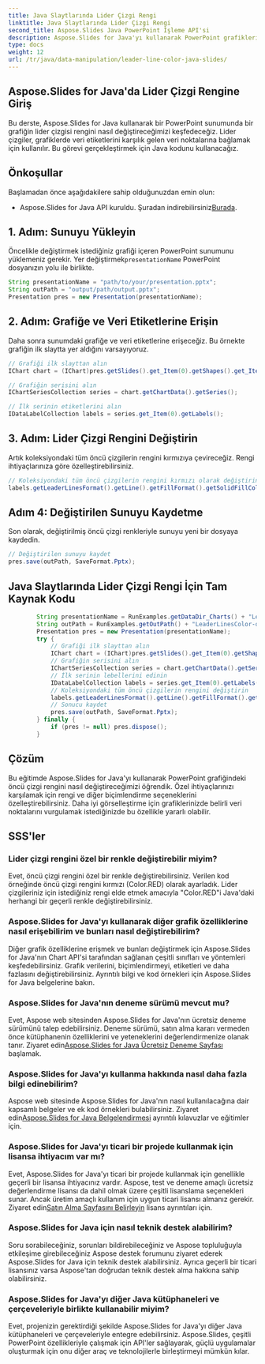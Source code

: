 ```yaml
---
title: Java Slaytlarında Lider Çizgi Rengi
linktitle: Java Slaytlarında Lider Çizgi Rengi
second_title: Aspose.Slides Java PowerPoint İşleme API'si
description: Aspose.Slides for Java'yı kullanarak PowerPoint grafiklerinde öncü çizgi renklerini nasıl değiştireceğinizi öğrenin. Kaynak kodu örnekleriyle adım adım kılavuz.
type: docs
weight: 12
url: /tr/java/data-manipulation/leader-line-color-java-slides/
---
```


## Aspose.Slides for Java'da Lider Çizgi Rengine Giriş

Bu derste, Aspose.Slides for Java kullanarak bir PowerPoint sunumunda bir grafiğin lider çizgisi rengini nasıl değiştireceğimizi keşfedeceğiz. Lider çizgiler, grafiklerde veri etiketlerini karşılık gelen veri noktalarına bağlamak için kullanılır. Bu görevi gerçekleştirmek için Java kodunu kullanacağız.

## Önkoşullar

Başlamadan önce aşağıdakilere sahip olduğunuzdan emin olun:

-  Aspose.Slides for Java API kuruldu. Şuradan indirebilirsiniz[Burada](https://releases.aspose.com/slides/java/).

## 1. Adım: Sunuyu Yükleyin

Öncelikle değiştirmek istediğiniz grafiği içeren PowerPoint sunumunu yüklemeniz gerekir. Yer değiştirmek`presentationName` PowerPoint dosyanızın yolu ile birlikte.

```java
String presentationName = "path/to/your/presentation.pptx";
String outPath = "output/path/output.pptx";
Presentation pres = new Presentation(presentationName);
```

## 2. Adım: Grafiğe ve Veri Etiketlerine Erişin

Daha sonra sunumdaki grafiğe ve veri etiketlerine erişeceğiz. Bu örnekte grafiğin ilk slaytta yer aldığını varsayıyoruz.

```java
// Grafiği ilk slayttan alın
IChart chart = (IChart)pres.getSlides().get_Item(0).getShapes().get_Item(0);

// Grafiğin serisini alın
IChartSeriesCollection series = chart.getChartData().getSeries();

// İlk serinin etiketlerini alın
IDataLabelCollection labels = series.get_Item(0).getLabels();
```

## 3. Adım: Lider Çizgi Rengini Değiştirin

Artık koleksiyondaki tüm öncü çizgilerin rengini kırmızıya çevireceğiz. Rengi ihtiyaçlarınıza göre özelleştirebilirsiniz.

```java
// Koleksiyondaki tüm öncü çizgilerin rengini kırmızı olarak değiştirin
labels.getLeaderLinesFormat().getLine().getFillFormat().getSolidFillColor().setColor(Color.RED);
```

## Adım 4: Değiştirilen Sunuyu Kaydetme

Son olarak, değiştirilmiş öncü çizgi renkleriyle sunuyu yeni bir dosyaya kaydedin.

```java
// Değiştirilen sunuyu kaydet
pres.save(outPath, SaveFormat.Pptx);
```

## Java Slaytlarında Lider Çizgi Rengi İçin Tam Kaynak Kodu

```java
        String presentationName = RunExamples.getDataDir_Charts() + "LeaderLinesColor.pptx";
        String outPath = RunExamples.getOutPath() + "LeaderLinesColor-out.pptx";
        Presentation pres = new Presentation(presentationName);
        try {
            // Grafiği ilk slayttan alın
            IChart chart = (IChart)pres.getSlides().get_Item(0).getShapes().get_Item(0);
            // Grafiğin serisini alın
            IChartSeriesCollection series = chart.getChartData().getSeries();
            // İlk serinin lebellerini edinin
            IDataLabelCollection labels = series.get_Item(0).getLabels();
            // Koleksiyondaki tüm öncü çizgilerin rengini değiştirin
            labels.getLeaderLinesFormat().getLine().getFillFormat().getSolidFillColor().setColor(Color.RED);
            // Sonucu kaydet
            pres.save(outPath, SaveFormat.Pptx);
        } finally {
            if (pres != null) pres.dispose();
        }
```

## Çözüm

Bu eğitimde Aspose.Slides for Java'yı kullanarak PowerPoint grafiğindeki öncü çizgi rengini nasıl değiştireceğimizi öğrendik. Özel ihtiyaçlarınızı karşılamak için rengi ve diğer biçimlendirme seçeneklerini özelleştirebilirsiniz. Daha iyi görselleştirme için grafiklerinizde belirli veri noktalarını vurgulamak istediğinizde bu özellikle yararlı olabilir.

## SSS'ler

### Lider çizgi rengini özel bir renkle değiştirebilir miyim?

Evet, öncü çizgi rengini özel bir renkle değiştirebilirsiniz. Verilen kod örneğinde öncü çizgi rengini kırmızı (Color.RED) olarak ayarladık. Lider çizgileriniz için istediğiniz rengi elde etmek amacıyla "Color.RED"i Java'daki herhangi bir geçerli renkle değiştirebilirsiniz.

### Aspose.Slides for Java'yı kullanarak diğer grafik özelliklerine nasıl erişebilirim ve bunları nasıl değiştirebilirim?

Diğer grafik özelliklerine erişmek ve bunları değiştirmek için Aspose.Slides for Java'nın Chart API'si tarafından sağlanan çeşitli sınıfları ve yöntemleri keşfedebilirsiniz. Grafik verilerini, biçimlendirmeyi, etiketleri ve daha fazlasını değiştirebilirsiniz. Ayrıntılı bilgi ve kod örnekleri için Aspose.Slides for Java belgelerine bakın.

### Aspose.Slides for Java'nın deneme sürümü mevcut mu?

 Evet, Aspose web sitesinden Aspose.Slides for Java'nın ücretsiz deneme sürümünü talep edebilirsiniz. Deneme sürümü, satın alma kararı vermeden önce kütüphanenin özelliklerini ve yeteneklerini değerlendirmenize olanak tanır. Ziyaret edin[Aspose.Slides for Java Ücretsiz Deneme Sayfası](https://products.aspose.com/slides/java) başlamak.

### Aspose.Slides for Java'yı kullanma hakkında nasıl daha fazla bilgi edinebilirim?

 Aspose web sitesinde Aspose.Slides for Java'nın nasıl kullanılacağına dair kapsamlı belgeler ve ek kod örnekleri bulabilirsiniz. Ziyaret edin[Aspose.Slides for Java Belgelendirmesi](https://docs.aspose.com/slides/java/) ayrıntılı kılavuzlar ve eğitimler için.

### Aspose.Slides for Java'yı ticari bir projede kullanmak için lisansa ihtiyacım var mı?

Evet, Aspose.Slides for Java'yı ticari bir projede kullanmak için genellikle geçerli bir lisansa ihtiyacınız vardır. Aspose, test ve deneme amaçlı ücretsiz değerlendirme lisansı da dahil olmak üzere çeşitli lisanslama seçenekleri sunar. Ancak üretim amaçlı kullanım için uygun ticari lisansı almanız gerekir. Ziyaret edin[Satın Alma Sayfasını Belirleyin](https://purchase.aspose.com/) lisans ayrıntıları için.

### Aspose.Slides for Java için nasıl teknik destek alabilirim?

Soru sorabileceğiniz, sorunları bildirebileceğiniz ve Aspose topluluğuyla etkileşime girebileceğiniz Aspose destek forumunu ziyaret ederek Aspose.Slides for Java için teknik destek alabilirsiniz. Ayrıca geçerli bir ticari lisansınız varsa Aspose'tan doğrudan teknik destek alma hakkına sahip olabilirsiniz.

### Aspose.Slides for Java'yı diğer Java kütüphaneleri ve çerçeveleriyle birlikte kullanabilir miyim?

Evet, projenizin gerektirdiği şekilde Aspose.Slides for Java'yı diğer Java kütüphaneleri ve çerçeveleriyle entegre edebilirsiniz. Aspose.Slides, çeşitli PowerPoint özellikleriyle çalışmak için API'ler sağlayarak, güçlü uygulamalar oluşturmak için onu diğer araç ve teknolojilerle birleştirmeyi mümkün kılar.